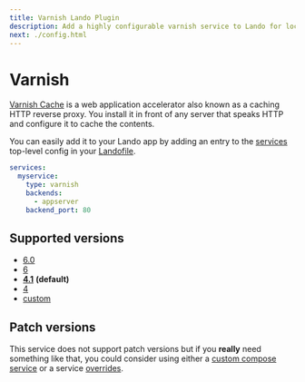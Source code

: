 ```yaml
---
title: Varnish Lando Plugin
description: Add a highly configurable varnish service to Lando for local development with all the power of Docker and Docker Compose.
next: ./config.html
---
```


# Varnish

[Varnish Cache](https://varnish-cache.org/intro/index.html#intro) is a web application accelerator also known as a caching HTTP reverse proxy. You install it in front of any server that speaks HTTP and configure it to cache the contents.

You can easily add it to your Lando app by adding an entry to the [services](https://docs.lando.dev/core/v3/lando-service.html) top-level config in your [Landofile](https://docs.lando.dev/core/v3).

```yaml
services:
  myservice:
    type: varnish
    backends:
      - appserver
    backend_port: 80
```

## Supported versions

*   [6.0](https://hub.docker.com/r/wodby/varnish)
*   [6](https://hub.docker.com/r/wodby/varnish)
*   **[4.1](https://hub.docker.com/r/wodby/varnish)** **(default)**
*   [4](https://hub.docker.com/r/wodby/varnish)
*   [custom](https://docs.lando.dev/core/v3/lando-service.html#overrides)

## Patch versions

This service does not support patch versions but if you **really** need something like that, you could consider using either a [custom compose service](https://docs.lando.dev/plugins/compose) or a service [overrides](https://docs.lando.dev/core/v3/lando-service.html#overrides).

